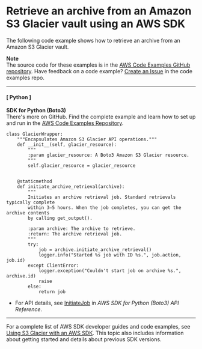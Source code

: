 # Retrieve an archive from an Amazon S3 Glacier vault using an AWS SDK<a name="example_glacier_InitiateJob_ArchiveRetrieval_section"></a>

The following code example shows how to retrieve an archive from an Amazon S3 Glacier vault\.

**Note**  
The source code for these examples is in the [AWS Code Examples GitHub repository](https://github.com/awsdocs/aws-doc-sdk-examples)\. Have feedback on a code example? [Create an Issue](https://github.com/awsdocs/aws-doc-sdk-examples/issues/new/choose) in the code examples repo\. 

------
#### [ Python ]

**SDK for Python \(Boto3\)**  
 There's more on GitHub\. Find the complete example and learn how to set up and run in the [AWS Code Examples Repository](https://github.com/awsdocs/aws-doc-sdk-examples/tree/main/python/example_code/glacier#code-examples)\. 
  

```
class GlacierWrapper:
    """Encapsulates Amazon S3 Glacier API operations."""
    def __init__(self, glacier_resource):
        """
        :param glacier_resource: A Boto3 Amazon S3 Glacier resource.
        """
        self.glacier_resource = glacier_resource


    @staticmethod
    def initiate_archive_retrieval(archive):
        """
        Initiates an archive retrieval job. Standard retrievals typically complete
        within 3—5 hours. When the job completes, you can get the archive contents
        by calling get_output().

        :param archive: The archive to retrieve.
        :return: The archive retrieval job.
        """
        try:
            job = archive.initiate_archive_retrieval()
            logger.info("Started %s job with ID %s.", job.action, job.id)
        except ClientError:
            logger.exception("Couldn't start job on archive %s.", archive.id)
            raise
        else:
            return job
```
+  For API details, see [InitiateJob](https://docs.aws.amazon.com/goto/boto3/glacier-2012-06-01/InitiateJob) in *AWS SDK for Python \(Boto3\) API Reference*\. 

------

For a complete list of AWS SDK developer guides and code examples, see [Using S3 Glacier with an AWS SDK](sdk-general-information-section.md)\. This topic also includes information about getting started and details about previous SDK versions\.